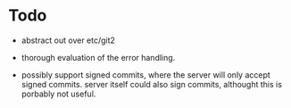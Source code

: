 # Todo

- abstract out over etc/git2
- thorough evaluation of the error handling.


- possibly support signed commits, where the server will only accept signed commits.
  server itself could also sign commits, althought this is porbably not useful.
